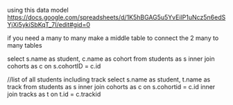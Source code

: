 using this data model 
https://docs.google.com/spreadsheets/d/1K5hBGAG5u5YvEilP1uNcz5n6edSYjXi5ykiSbKqT_7I/edit#gid=0

if you need a many to many make a middle table to connect the 2 many to many tables



select s.name as student, c.name as cohort
from students as s
inner join cohorts as c on s.cohortID = c.id

//list of all students including track
select s.name as student, t.name as track
from students as s
inner join cohorts as c on s.cohortid = c.id
inner join tracks as t on t.id = c.trackid